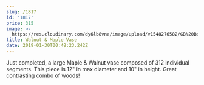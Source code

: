 ```yaml
---
slug: /1817
id: '1817'
price: 315
image: >-
  https://res.cloudinary.com/dy6lb8vna/image/upload/v1548276582/GB%20Bowlworks%20Gallery/IMG_1783a.jpg
title: Walnut & Maple Vase
date: 2019-01-30T00:48:23.242Z
---
```

Just completed, a large Maple & Walnut vase composed of 312 individual segments. This piece is 12" in max diameter and 10" in height. Great contrasting combo of woods!
